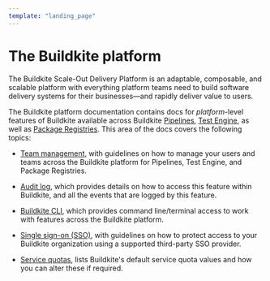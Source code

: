 ```yaml
---
template: "landing_page"
---
```


# The Buildkite platform

The Buildkite Scale-Out Delivery Platform is an adaptable, composable, and scalable platform with everything platform teams need to build software delivery systems for their businesses—and rapidly deliver value to users.

The Buildkite platform documentation contains docs for _platform_-level features of Buildkite available across Buildkite [Pipelines](/docs/pipelines), [Test Engine](/docs/test-engine), as well as [Package Registries](/docs/package-registries). This area of the docs covers the following topics:

- [Team management](/docs/platform/team-management), with guidelines on how to manage your users and teams across the Buildkite platform for Pipelines, Test Engine, and Package Registries.

- [Audit log](/docs/platform/audit-log), which provides details on how to access this feature within Buildkite, and all the events that are logged by this feature.

- [Buildkite CLI](/docs/platform/cli), which provides command line/terminal access to work with features across the Buildkite platform.

- [Single sign-on (SSO)](/docs/platform/sso), with guidelines on how to protect access to your Buildkite organization using a supported third-party SSO provider.

- [Service quotas](/docs/platform/service-quotas), lists Buildkite's default service quota values and how you can alter these if required.
